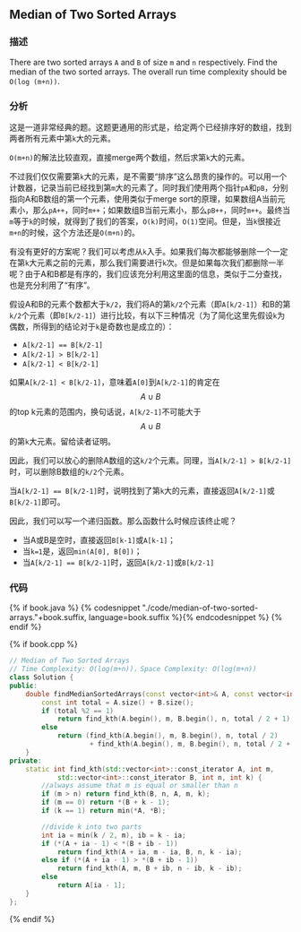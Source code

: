 ## Median of Two Sorted Arrays


### 描述

There are two sorted arrays `A` and `B` of size `m` and `n` respectively. Find the median of the two sorted arrays. The overall run time complexity should be `O(log (m+n))`.


### 分析

这是一道非常经典的题。这题更通用的形式是，给定两个已经排序好的数组，找到两者所有元素中第`k`大的元素。

`O(m+n)`的解法比较直观，直接merge两个数组，然后求第`k`大的元素。

不过我们仅仅需要第`k`大的元素，是不需要“排序”这么昂贵的操作的。可以用一个计数器，记录当前已经找到第`m`大的元素了。同时我们使用两个指针`pA`和`pB`，分别指向A和B数组的第一个元素，使用类似于merge sort的原理，如果数组A当前元素小，那么`pA++`，同时`m++`；如果数组B当前元素小，那么`pB++`，同时`m++`。最终当`m`等于`k`的时候，就得到了我们的答案，`O(k)`时间，`O(1)`空间。但是，当`k`很接近`m+n`的时候，这个方法还是`O(m+n)`的。

有没有更好的方案呢？我们可以考虑从`k`入手。如果我们每次都能够删除一个一定在第`k`大元素之前的元素，那么我们需要进行`k`次。但是如果每次我们都删除一半呢？由于A和B都是有序的，我们应该充分利用这里面的信息，类似于二分查找，也是充分利用了“有序”。

假设A和B的元素个数都大于`k/2`，我们将A的第`k/2`个元素（即`A[k/2-1]`）和B的第`k/2`个元素（即`B[k/2-1]`）进行比较，有以下三种情况（为了简化这里先假设`k`为偶数，所得到的结论对于`k`是奇数也是成立的）：

* `A[k/2-1] == B[k/2-1]`
* `A[k/2-1] > B[k/2-1]`
* `A[k/2-1] < B[k/2-1]`

如果`A[k/2-1] < B[k/2-1]`，意味着`A[0]`到`A[k/2-1]`的肯定在$$A \cup B$$的top k元素的范围内，换句话说，`A[k/2-1]`不可能大于$$A \cup B$$的第`k`大元素。留给读者证明。

因此，我们可以放心的删除A数组的这`k/2`个元素。同理，当`A[k/2-1] > B[k/2-1]`时，可以删除B数组的`k/2`个元素。

当`A[k/2-1] == B[k/2-1]`时，说明找到了第`k`大的元素，直接返回`A[k/2-1]`或`B[k/2-1]`即可。

因此，我们可以写一个递归函数。那么函数什么时候应该终止呢？

* 当A或B是空时，直接返回`B[k-1]`或`A[k-1]`；
* 当`k=1`是，返回`min(A[0], B[0])`；
* 当`A[k/2-1] == B[k/2-1]`时，返回`A[k/2-1]`或`B[k/2-1]`


### 代码

{% if book.java %}
{% codesnippet "./code/median-of-two-sorted-arrays."+book.suffix, language=book.suffix %}{% endcodesnippet %}
{% endif %}

{% if book.cpp %}
```cpp
// Median of Two Sorted Arrays
// Time Complexity: O(log(m+n))，Space Complexity: O(log(m+n))
class Solution {
public:
    double findMedianSortedArrays(const vector<int>& A, const vector<int>& B) {
        const int total = A.size() + B.size();
        if (total %2 == 1)
            return find_kth(A.begin(), m, B.begin(), n, total / 2 + 1);
        else
            return (find_kth(A.begin(), m, B.begin(), n, total / 2)
                    + find_kth(A.begin(), m, B.begin(), n, total / 2 + 1)) / 2.0;
    }
private:
    static int find_kth(std::vector<int>::const_iterator A, int m, 
            std::vector<int>::const_iterator B, int n, int k) {
        //always assume that m is equal or smaller than n
        if (m > n) return find_kth(B, n, A, m, k);
        if (m == 0) return *(B + k - 1);
        if (k == 1) return min(*A, *B);

        //divide k into two parts
        int ia = min(k / 2, m), ib = k - ia;
        if (*(A + ia - 1) < *(B + ib - 1))
            return find_kth(A + ia, m - ia, B, n, k - ia);
        else if (*(A + ia - 1) > *(B + ib - 1))
            return find_kth(A, m, B + ib, n - ib, k - ib);
        else
            return A[ia - 1];
    }
};
```
{% endif %}
